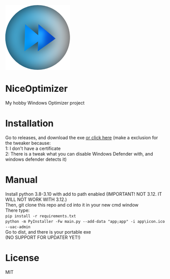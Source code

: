 ![NiceOptimizer Icon](.github_assets/icon.png)
# NiceOptimizer

My hobby Windows Optimizer project

# Installation

Go to releases, and download the exe [or click here](https://github.com/mgytr/NiceOptimizer/releases/latest/download/NiceOptimizer.exe)
(make a exclusion for the tweaker because:  
1: I don't have a certificate  
2: There is a tweak what you can disable Windows Defender with, and windows defender detects it)

# Manual

Install python 3.8-3.10 with add to path enabled (IMPORTANT! NOT 3.12. IT WILL NOT WORK WITH 3.12.)  
Then, git clone this repo and cd into it in your new cmd window  
There type:  
`pip install -r requirements.txt`  
`python -m PyInstaller -Fw main.py --add-data "app;app" -i app\icon.ico --uac-admin`  
Go to dist, and there is your portable exe  
(NO SUPPORT FOR UPDATER YET!)

# License
MIT
